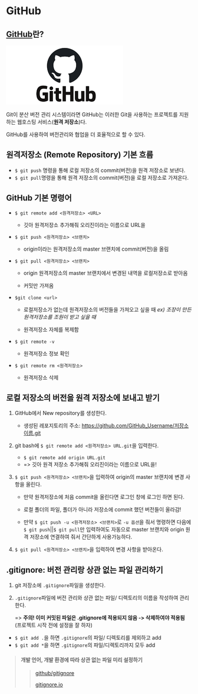 # GitHub

## [GitHub](https://github.com/)란?

![github](GitHub.assets/github.png)

Git이 분산 버전 관리 시스템이라면 GitHub는 이러한 Git을 사용하는 프로젝트를 지원하는 웹호스팅 서비스(**원격 저장소**)다.

GitHub를 사용하여 버전관리와 협업을 더 효율적으로 할 수 있다.



## 원격저장소 (Remote Repository) 기본 흐름

- `$ git push` 명령을 통해 로컬 저장소의 commit(버전)을 원격 저장소로 보낸다.
- `$ git pull`명령을 통해 원격 저장소의 commit(버전)을 로컬 저장소로 가져온다.



## GitHub 기본 명령어

- `$ git remote add <원격저장소> <URL>`

  - 깃아 원격저장소 추가해줘 오리진이라는 이름으로 URL을

- `$ git push <원격저장소> <브랜치>`

  - origin이라는 원격저장소의 master 브랜치에 commit(버전)을 올림

- `$ git pull <원격저장소> <브랜치>`

  - origin 원격저장소의 master 브랜치에서 변경된 내역을 로컬저장소로 받아옴

  - 커밋만 가져옴

- `$git clone <url>`

  - 로컬저장소가 없는데 원격저장소의 버전들을 가져오고 싶을 때  *ex) 조장이 만든 원격저장소를 조원이 받고 싶을 때*

  - 원격저장소 자체를 복제함

- `$ git remote -v`

  - 원격저장소 정보 확인

- `$ git remote rm <원격저장소>`

  - 원격저장소 삭제

  

## 로컬 저장소의 버전을 원격 저장소에 보내고 받기

1. GitHub에서 New repository를 생성한다.

   - 생성된 레포지토리의 주소: https://github.com/GitHub_Username/저장소이름.git

   

2. git bash에 `$ git remote add <원격저장소> URL.git`을 입력한다.

   - `$ git remote add origin URL.git`
   - => 깃아 원격 저장소 추가해줘 오리진이라는 이름으로 URL을!

   

3. `$ git push <원격저장소> <브랜치>`을 입력하여 origin의 master 브랜치에 변경 사항을 올린다.

   - 만약 원격저장소에 처음 commit을 올린다면 로그인 창에 로그인 하면 된다.

   - 로컬 폴더의 파일, 폴더가 아니라 저장소에 commit 했던 버전들이 올라감!

   - 만약 `$ git push -u <원격저장소> <브랜치>`로 `-u 옵션`을 줘서 명령하면 다음에 `$ git push`||`$ git pull`만 입력하여도 자동으로 master 브랜치와 origin 원격 저장소에 연결하여 줘서 간단하게 사용가능하다.

     

4. `$ git pull <원격저장소> <브랜치>`을 입력하여 변경 사항을 받아온다.



## .gitignore: 버전 관리랑 상관 없는 파일 관리하기

1. git 저장소에 `.gitignore`파일을 생성한다.

2. `.gitignore`파일에 버전 관리와 상관 없는 파일/ 디렉토리의 이름을 작성하여 관리한다.

   => **주의! 이미 커밋된 파일은 .gitignore에 적용되지 않음 -> 삭제하여야 적용됨** (프로젝트 시작 전에 설정을 잘 하자)

- `$ git add .`을 하면 `.gitignore`의 파일/ 디렉토리를 제외하고 add
- `$ git add *`을 하면 `.gitignore`의 파일/디렉토리까지 모두 add



> #### 	개발 언어, 개발 환경에 따라 상관 없는 파일 미리 설정하기
>
> >[github/gitignore](https://github.com/github/gitignore)
> >
> >[gitignore.io](https://gitignore.io)


